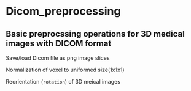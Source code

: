 # Dicom_preprocessing

## Basic preprocssing operations for 3D medical images with DICOM format

Save/load Dicom file as png image slices

Normalization of voxel to uniformed size(1x1x1)

Reorientation (`rotation`) of 3D meical images


